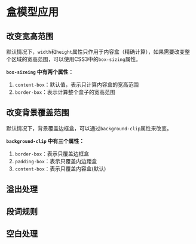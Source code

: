 # 盒模型应用

## 改变宽高范围

默认情况下，`width`和`height`属性只作用于内容盒（精确计算），如果需要改变整个区域的宽高范围，可以使用CSS3中的`box-sizing`属性。

**`box-sizeing` 中有两个属性：**
   1. `content-box`：默认值，表示只计算内容盒的宽高范围
   2. `border-box`：表示计算整个盒子的宽高范围

## 改变背景覆盖范围
默认情况下，背景覆盖边框盒，可以通过`background-clip`属性来改变。

**`background-clip` 中有三个属性：**
   1. `border-box`：表示只覆盖边框盒
   2. `padding-box`：表示只覆盖内边距盒
   3. `content-box`：表示只覆盖内容盒(默认)

## 溢出处理

## 段词规则

## 空白处理